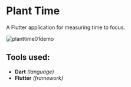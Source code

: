 # Plant Time

A Flutter application for measuring time to focus.

![planttime01demo](https://user-images.githubusercontent.com/75221970/112353154-c23d9e80-8ccb-11eb-86f6-f84874fc3acd.gif)

## Tools used:
- **Dart** *(language)*
- **Flutter** *(framework)*
